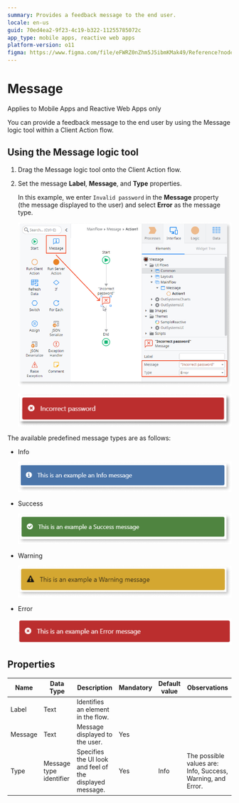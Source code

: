 ```yaml
---
summary: Provides a feedback message to the end user.
locale: en-us
guid: 70ed4ea2-9f23-4c19-b322-11255785072c
app_type: mobile apps, reactive web apps
platform-version: o11
figma: https://www.figma.com/file/eFWRZ0nZhm5J5ibmKMak49/Reference?node-id=845:1547
---
```


# Message

<div class="info" markdown="1">

Applies to Mobile Apps and Reactive Web Apps only

</div>

You can provide a feedback message to the end user by using the Message logic tool within a Client Action flow.

## Using the Message logic tool

1. Drag the Message logic tool onto the Client Action flow.
1. Set the message **Label**, **Message**, and **Type** properties.

    In this example, we enter ``Invalid password`` in the **Message** property (the message displayed to the user) and select **Error** as the message type.  

    ![Screenshot showing the configuration of the Message logic tool with 'Invalid password' as the message and 'Error' as the type](images/message-class-1-ss.png "Message Logic Tool Configuration")

    ![Screenshot of the Message logic tool placed within a Client Action flow in Service Studio](images/message-class-6-ss.png "Message Logic Tool on Client Action Flow")

The available predefined message types are as follows:

* Info

    ![Example of an 'Info' type feedback message in Service Studio](images/message-class-2-ss.png "Info Message Type")

* Success

    ![Example of a 'Success' type feedback message in Service Studio](images/message-class-3-ss.png "Success Message Type")

* Warning

    ![Example of a 'Warning' type feedback message in Service Studio](images/message-class-4-ss.png "Warning Message Type")

* Error

    ![Example of an 'Error' type feedback message in Service Studio](images/message-class-5-ss.png "Error Message Type")


## Properties

<table markdown="1">
<thead>
<tr>
<th>Name</th>
<th>Data Type</th>
<th>Description</th>
<th>Mandatory</th>
<th>Default value</th>
<th>Observations</th>
</tr>
</thead>
<tbody>
<tr>
<td title="Label">Label</td>
<td>Text</td>
<td>Identifies an element in the flow.</td>
<td></td>
<td></td>
<td></td>
</tr>
<tr>
<td title="Message">Message</td>
<td>Text</td>
<td>Message displayed to the user.</td>
<td>Yes</td>
<td></td>
<td></td>
</tr>
<tr>
<td title="Type">Type</td>
<td>Message type identifier</td>
<td>Specifies the UI look and feel of the displayed message.</td>
<td>Yes</td>
<td>Info</td>
<td>The possible values are: Info, Success, Warning, and Error.</td>
</tr>
</tbody>
</table>

